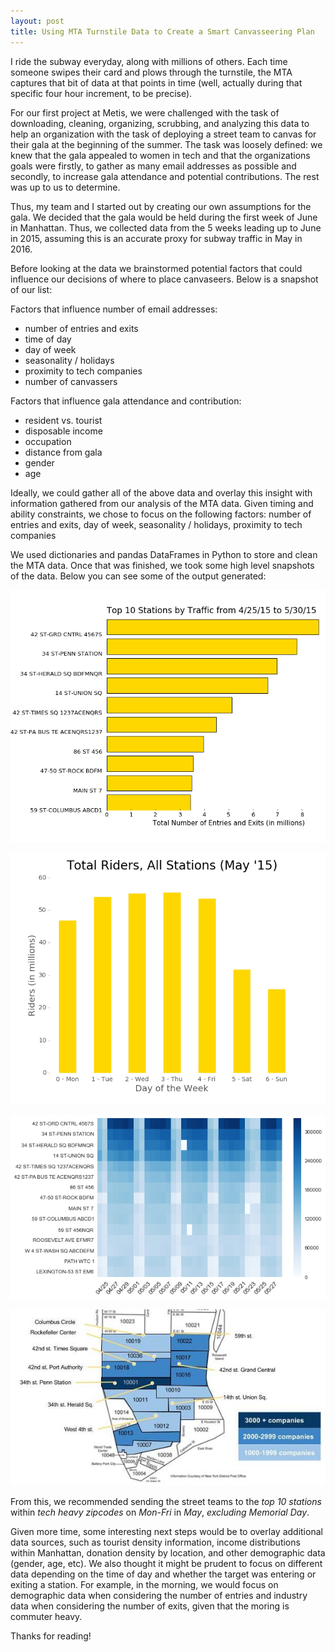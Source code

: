```yaml
---
layout: post
title: Using MTA Turnstile Data to Create a Smart Canvasseering Plan
---
```


I ride the subway everyday, along with millions of others. Each time someone swipes their card and plows 
through the turnstile, the MTA captures that bit of data at that points in time (well, actually during that
specific four hour increment, to be precise). 

For our first project at Metis, we were challenged with the task of downloading, cleaning, organizing, 
scrubbing, and analyzing this data to help an organization with the task of deploying a street team
to canvas for their gala at the beginning of the summer. The task was loosely defined: we knew that the 
gala appealed to women in tech and that the organizations goals were firstly, to gather as many email 
addresses as possible and secondly, to increase gala attendance and potential contributions. The rest was up 
to us to determine.

Thus, my team and I started out by creating our own assumptions for the gala. We decided that the gala would
be held during the first week of June in Manhattan. Thus, we collected data from the 5 weeks leading up to 
June in 2015, assuming this is an accurate proxy for subway traffic in May in 2016. 

Before looking at the data we brainstormed potential factors that could influence our decisions of where
to place canvaseers. Below is a snapshot of our list:

Factors that influence number of email addresses:
- number of entries and exits
- time of day
- day of week
- seasonality / holidays
- proximity to tech companies
- number of canvassers

Factors that influence gala attendance and contribution:
- resident vs. tourist
- disposable income
- occupation
- distance from gala
- gender
- age

Ideally, we could gather all of the above data and overlay this insight with information gathered from our 
analysis of the MTA data. Given timing and ability constraints, we chose to focus on the following factors:
number of entries and exits, day of week, seasonality / holidays, proximity to tech companies

We used dictionaries and pandas DataFrames in Python to store and clean the MTA data. Once that was finished,
we took some high level snapshots of the data. Below you can see some of the output generated:

![Top 10 Stations](https://raw.githubusercontent.com/applebym/applebym.github.io/master/images/top_20.png)

![Total Traffic by Day of Week](https://raw.githubusercontent.com/applebym/applebym.github.io/master/images/day_of_week.png)

![Top 15 Stations Heatmap](https://raw.githubusercontent.com/applebym/applebym.github.io/master/images/heat2.png)

![Tech Heavy Zip Codes](https://raw.githubusercontent.com/applebym/applebym.github.io/master/images/Est%20by%20zip.jpg)

From this, we recommended sending the street teams to the _top 10 stations_ within _tech heavy zipcodes_ on _Mon-Fri_ in _May_, _excluding Memorial Day_. 

Given more time, some interesting next steps would be to overlay additional data sources, such as tourist density information, income distributions within Manhattan, donation density by location, and other demographic data (gender,
age, etc). We also thought it might be prudent to focus on different data depending on the time of day and whether the
target was entering or exiting a station. For example, in the morning, we would focus on demographic data when considering 
the number of entries and industry data when considering the number of exits, given that the moring is commuter heavy. 

Thanks for reading!
